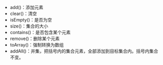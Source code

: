 - add()：添加元素
- clear()：清空
- isEmpty()：是否为空
- size()：集合的大小
- contains()：是否包含某个元素
- remove()：删除某个元素
- toArray()：强制转换为数组
- addAll()：并集，把括号内的集合元素，全部添加到目标集合内。括号内集合不变。